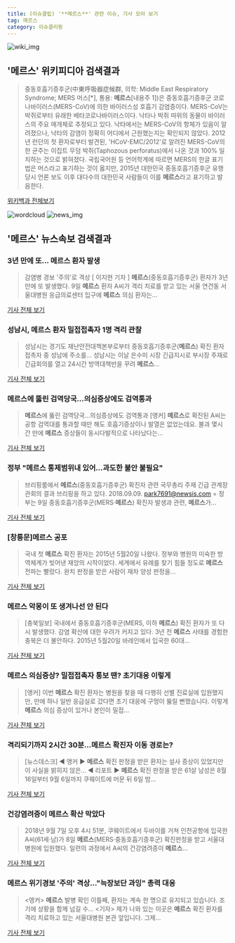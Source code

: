```yaml
---
title: (이슈클립) '**메르스**' 관련 이슈, 기사 모아 보기
tag: 메르스
category: 이슈클리핑
---
```

![wiki_img](https://user-images.githubusercontent.com/42597476/44503234-41136a80-a6d0-11e8-9071-6fc6418eafe4.png)
## **'**메르스**'** 위키피디아 검색결과
>중동호흡기증후군(中東呼吸器症候群, 의학: Middle East Respiratory Syndrome; MERS 머스[*], 통용: **메르스**[내용주 1])은 중동호흡기증후군 코로나바이러스(MERS-CoV)에 의한 바이러스성 호흡기 감염증이다. MERS-CoV는 박쥐로부터 유래한 베타코로나바이러스이다. 낙타나 박쥐 따위의 동물이 바이러스의 주요 매개체로 추정되고 있다. 낙타에서는 MERS-CoV의 항체가 있음이 알려졌으나, 낙타의 감염이 정확히 어디에서 근원했는지는 확인되지 않았다. 2012년 런던의 첫 환자로부터 발견된, 'HCoV-EMC/2012'로 알려진 MERS-CoV의 한 균주는 이집트 무덤 박쥐(Taphozous perforatus)에서 나온 것과 100% 일치하는 것으로 밝혀졌다. 국립국어원 등 언어학계에 따르면 MERS의 한글 표기법은 머스라고 표기하는 것이 옳지만, 2015년 대한민국 중동호흡기증후군 유행 당시 언론 보도 이후 대다수의 대한민국 사람들이 이를 **메르스**라고 표기하고 발음한다.

<a href="https://ko.wikipedia.org/wiki/메르스" target="_blank">위키백과 전체보기</a>

![wordcloud](https://s3.ap-northeast-2.amazonaws.com/lyrics101-wordcloud/2018-09-09-1536494706.png)
![news_img](https://user-images.githubusercontent.com/42597476/44507050-1206f400-a6e4-11e8-8d98-7ffbfebb353f.png)
## **'**메르스**'** 뉴스속보 검색결과
### 3년 만에 또… **메르스** 환자 발생

>감염병 경보 '주의'로 격상 [ 이지현 기자 ] **메르스**(중동호흡기증후군) 환자가 3년 만에 또 발생했다. 9일 **메르스** 환자 A씨가 격리 치료를 받고 있는 서울 연건동 서울대병원 응급의료센터 입구에 **메르스** 의심 환자는...

<a href="http://news.hankyung.com/article/2018090958081" target="_blank">기사 전체 보기</a>

### 성남시, **메르스** 환자 밀접접촉자 1명 격리 관찰

>성남시는 경기도 재난안전대책본부로부터 중동호흡기증후군(**메르스**) 확진 환자 접촉자 중 성남에 주소를... 성남시는 이날 은수미 시장 긴급지시로 부시장 주재로 긴급회의를 열고 24시간 방역대책반을 꾸려 **메르스**...

<a href="http://app.yonhapnews.co.kr/YNA/Basic/SNS/r.aspx?c=AKR20180909044300061&did=1195m" target="_blank">기사 전체 보기</a>

### **메르스**에 뚫린 검역당국…의심증상에도 검역통과

>**메르스**에 뚫린 검역당국…의심증상에도 검역통과 [앵커] **메르스**로 확진된 A씨는 공항 검역대를 통과할 때만 해도 호흡기증상이나 발열은 없었는데요. 불과 몇시간 만에 **메르스** 증상들이 동시다발적으로 나타났다는...

<a href="http://www.yonhapnewstv.co.kr/MYH20180909006300038/?did=1825m" target="_blank">기사 전체 보기</a>

### 정부 "**메르스** 통제범위내 있어…과도한 불안 불필요"

>브리핑룸에서 **메르스**(중동호흡기증후군) 확진자 관련 국무총리 주재 긴급 관계장관회의 결과 브리핑을 하고 있다. 2018.09.09. park7691@newsis.com = 정부는 9일 중동호흡기증후군(MERS·**메르스**) 확진자 발생과 관련, **메르스**가...

<a href="http://www.newsis.com/view/?id=NISX20180909_0000413571&cID=10801&pID=14000" target="_blank">기사 전체 보기</a>

### [창룡문]**메르스** 공포

>국내 첫 **메르스** 확진 환자는 2015년 5월20일 나왔다. 정부와 병원의 미숙한 방역체계가 빚어낸 재앙의 시작이었다. 세계에서 유례를 찾기 힘들 정도로 **메르스** 전파는 빨랐다. 완치 판정을 받은 사람이 재차 양성 판정을...

<a href="http://www.kgnews.co.kr/news/articleView.html?idxno=526297" target="_blank">기사 전체 보기</a>

### **메르스** 악몽이 또 생겨나선 안 된다

>[충북일보] 국내에서 중동호흡기증후군(MERS, 이하 **메르스**) 확진 환자가 또 다시 발생했다. 감염 확산에 대한 우려가 커지고 있다. 3년 전 **메르스** 사태를 경험한 충북은 더 불안하다. 2015년 5월20일 바레인에서 입국한 60대...

<a href="http://www.inews365.com/news/article.html?no=551712" target="_blank">기사 전체 보기</a>

### **메르스** 의심증상? 밀접접촉자 통보 땐? 초기대응 이렇게

>[앵커] 이번 **메르스** 확진 환자는 병원을 찾을 때 다행히 선별 진료실에 입원했지만, 만에 하나 일반 응급실로 갔다면 초기 대응에 구멍이 뚫릴 뻔했습니다. 이렇게 **메르스** 의심 증상이 있거나 본인이 밀접...

<a href="http://news.jtbc.joins.com/html/626/NB11693626.html" target="_blank">기사 전체 보기</a>

### 격리되기까지 2시간 30분…**메르스** 확진자 이동 경로는?

>[뉴스데스크] ◀ 앵커 ▶ **메르스** 확진 판정을 받은 환자는 설사 증상이 있었지만 이 사실을 밝히지 않은... ◀ 리포트 ▶ **메르스** 확진 판정을 받은 61살 남성은 8월 16일부터 9월 6일까지 쿠웨이트에 머문 뒤 6일 밤...

<a href="http://imnews.imbc.com/replay/2018/nwdesk/article/4814733_22663.html" target="_blank">기사 전체 보기</a>

### 건강염려증이 **메르스** 확산 막았다

>2018년 9월 7일 오후 4시 51분, 쿠웨이트에서 두바이를 거쳐 인천공항에 입국한 A씨(61세·남)가 8일 **메르스**(MERS·중동호흡기증후군) 확진판정을 받고 서울대병원에 입원했다. 일련의 과정에서 A씨의 건강염려증이 **메르스**...

<a href="http://www.kukinews.com/news/article.html?no=583976" target="_blank">기사 전체 보기</a>

### **메르스** 위기경보 '주의' 격상…"늑장보단 과잉" 총력 대응

><앵커> **메르스** 발병 확인 이틀째, 환자는 계속 한 명으로 유지되고 있습니다. 조기에 상황을 함께 넘길 수... <기자> 제가 나와 있는 이곳은 **메르스** 확진 환자를 격리 치료하고 있는 서울대병원 본관 앞입니다.   그제...

<a href="https://news.sbs.co.kr/news/endPage.do?news_id=N1004926740&plink=ORI&cooper=NAVER" target="_blank">기사 전체 보기</a>


